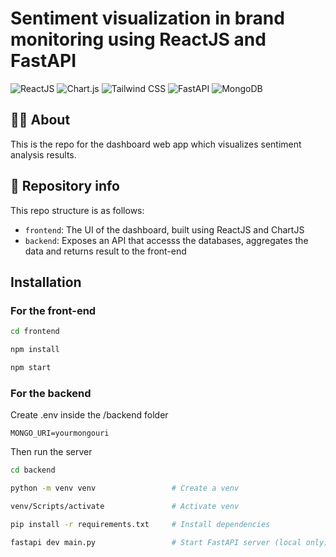 # Sentiment visualization in brand monitoring using ReactJS and FastAPI
![ReactJS](https://img.shields.io/badge/ReactJS-61DAFB?style=for-the-badge&logo=react&logoColor=000000)
![Chart.js](https://img.shields.io/badge/Chart.js-FF6384?style=for-the-badge&logo=chartdotjs&logoColor=FFFFFF)
![Tailwind CSS](https://img.shields.io/badge/Tailwind%20CSS-06B6D4?style=for-the-badge&logo=tailwindcss&logoColor=FFFFFF)
![FastAPI](https://img.shields.io/badge/FastAPI-009688?style=for-the-badge&logo=fastapi&logoColor=FFFFFF)
![MongoDB](https://img.shields.io/badge/MongoDB-47A248?style=for-the-badge&logo=mongodb&logoColor=FFFFFF)

## 👨‍💻 About
This is the repo for the dashboard web app which visualizes sentiment analysis results.

## 📁 Repository info
This repo structure is as follows:
+ `frontend`: The UI of the dashboard, built using ReactJS and ChartJS
+ `backend`: Exposes an API that accesss the databases, aggregates the data and returns result to the front-end

## Installation

### For the front-end
```bash
cd frontend

npm install

npm start
```

### For the backend
Create .env inside the /backend folder
```
MONGO_URI=yourmongouri
```
Then run the server
```bash
cd backend

python -m venv venv                 # Create a venv

venv/Scripts/activate               # Activate venv

pip install -r requirements.txt     # Install dependencies

fastapi dev main.py                 # Start FastAPI server (local only)
```
